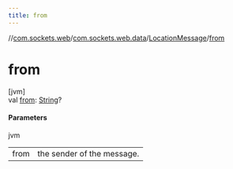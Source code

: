 ```yaml
---
title: from
---
```

//[com.sockets.web](../../../index.html)/[com.sockets.web.data](../index.html)/[LocationMessage](index.html)/[from](from.html)



# from



[jvm]\
val [from](from.html): [String](https://kotlinlang.org/api/latest/jvm/stdlib/kotlin/-string/index.html)?



#### Parameters


jvm

| | |
|---|---|
| from | the sender of the message. |




